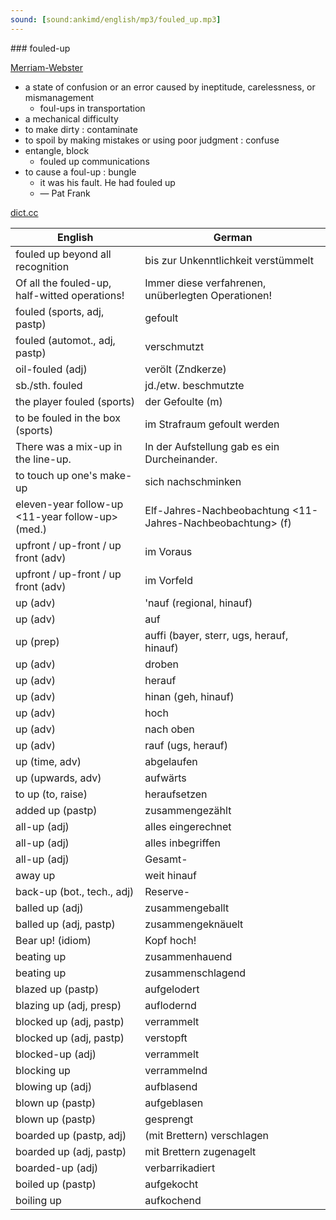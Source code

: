 ```yaml
---
sound: [sound:ankimd/english/mp3/fouled_up.mp3]
---
```


\### fouled-up

[Merriam-Webster](https://www.merriam-webster.com/dictionary/fouled-up)

- a state of confusion or an error caused by ineptitude, carelessness, or mismanagement
    - foul-ups in transportation
- a mechanical difficulty
- to make dirty : contaminate
- to spoil by making mistakes or using poor judgment : confuse
- entangle, block
    - fouled up communications
- to cause a foul-up : bungle
    - it was his fault. He had fouled up
    - — Pat Frank

[dict.cc](https://www.dict.cc/fouled-up)

| English        | German       |
| -------------- | ------------ |
| fouled up beyond all recognition <FUBAR> | bis zur Unkenntlichkeit verstümmelt |
| Of all the fouled-up, half-witted operations! | Immer diese verfahrenen, unüberlegten Operationen! |
| fouled (sports, adj, pastp) | gefoult |
| fouled (automot., adj, pastp) | verschmutzt |
| oil-fouled (adj) | verölt (Zndkerze) |
| sb./sth. fouled | jd./etw. beschmutzte |
| the player fouled (sports) | der Gefoulte (m) |
| to be fouled in the box (sports) | im Strafraum gefoult werden |
| There was a mix-up in the line-up. | In der Aufstellung gab es ein Durcheinander. |
| to touch up one's make-up | sich nachschminken |
| eleven-year follow-up <11-year follow-up> (med.) | Elf-Jahres-Nachbeobachtung <11-Jahres-Nachbeobachtung> (f) |
| upfront / up-front / up front (adv) | im Voraus |
| upfront / up-front / up front (adv) | im Vorfeld |
| up (adv) | 'nauf (regional, hinauf) |
| up (adv) | auf |
| up (prep) | auffi (bayer, sterr, ugs, herauf, hinauf) |
| up (adv) | droben |
| up (adv) | herauf |
| up (adv) | hinan (geh, hinauf) |
| up (adv) | hoch |
| up (adv) | nach oben |
| up (adv) | rauf (ugs, herauf) |
| up (time, adv) | abgelaufen |
| up (upwards, adv) | aufwärts |
| to up (to, raise) | heraufsetzen |
| added up (pastp) | zusammengezählt |
| all-up (adj) | alles eingerechnet |
| all-up (adj) | alles inbegriffen |
| all-up (adj) | Gesamt- |
| away up | weit hinauf |
| back-up (bot., tech., adj) | Reserve- |
| balled up (adj) | zusammengeballt |
| balled up (adj, pastp) | zusammengeknäuelt |
| Bear up! (idiom) | Kopf hoch! |
| beating up | zusammenhauend |
| beating up | zusammenschlagend |
| blazed up (pastp) | aufgelodert |
| blazing up (adj, presp) | auflodernd |
| blocked up (adj, pastp) | verrammelt |
| blocked up (adj, pastp) | verstopft |
| blocked-up (adj) | verrammelt |
| blocking up | verrammelnd |
| blowing up (adj) | aufblasend |
| blown up (pastp) | aufgeblasen |
| blown up (pastp) | gesprengt |
| boarded up (pastp, adj) | (mit Brettern) verschlagen |
| boarded up (adj, pastp) | mit Brettern zugenagelt |
| boarded-up (adj) | verbarrikadiert |
| boiled up (pastp) | aufgekocht |
| boiling up | aufkochend |
